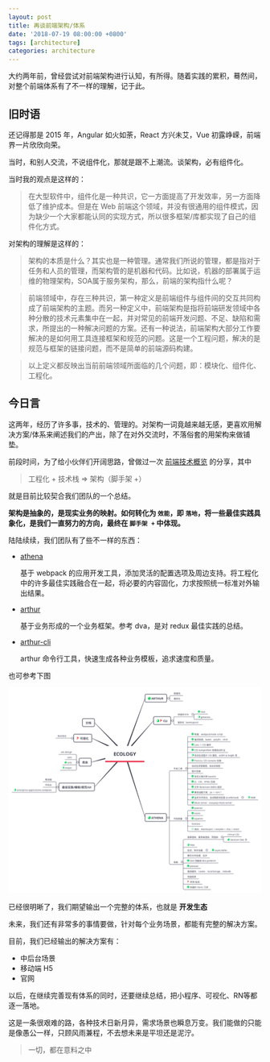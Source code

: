 ```yaml
---
layout: post
title: 再谈前端架构/体系
date: '2018-07-19 08:00:00 +0800'
tags: [architecture]
categories: architecture
---
```


大约两年前，曾经尝试对前端架构进行认知，有所得。随着实践的累积，蓦然间，对整个前端体系有了不一样的理解，记于此。

## 旧时语

还记得那是 2015 年，Angular 如火如荼，React 方兴未艾，Vue 初露峥嵘，前端界一片欣欣向荣。

当时，和别人交流，不说组件化，那就是跟不上潮流。谈架构，必有组件化。

当时我的观点是这样的：

> 在大型软件中，组件化是一种共识，它一方面提高了开发效率，另一方面降低了维护成本。但是在 Web 前端这个领域，并没有很通用的组件模式，因为缺少一个大家都能认同的实现方式，所以很多框架/库都实现了自己的组件化方式。

对架构的理解是这样的：

> 架构的本质是什么？其实也是一种管理。通常我们所说的管理，都是指对于任务和人员的管理，而架构管的是机器和代码。比如说，机器的部署属于运维的物理架构，SOA属于服务架构，那么，前端的架构指什么呢？

> 前端领域中，存在三种共识，第一种定义是前端组件与组件间的交互共同构成了前端架构的主题。而另一种定义中，前端架构是指将前端研发领域中各种分散的技术元素集中在一起，并对常见的前端开发问题、不足、缺陷和需求，所提出的一种解决问题的方案。还有一种说法，前端架构大部分工作要解决的是如何用工具连接框架和规范的问题。这是一个工程问题，解决的是规范与框架的链接问题，而不是简单的前端源码构建。

> 以上定义都反映出当前前端领域所面临的几个问题，即：模块化、组件化、工程化。

## 今日言

这两年，经历了许多事，技术的、管理的。对架构一词竟越来越无感，更喜欢用解决方案/体系来阐述我们的产出，除了在对外交流时，不落俗套的用架构来做铺垫。

前段时间，为了给小伙伴们开阔思路，曾做过一次 [前端技术概览](./share-about-frontend.html) 的分享，其中

> 工程化 + 技术栈 => 架构（脚手架 +）

就是目前比较契合我们团队的一个总结。

**架构是抽象的，是现实业务的映射。如何转化为 `效能`，即 `落地`，将一些最佳实践具象化，是我们一直努力的方向，最终在 `脚手架 +`
中体现。**

陆陆续续，我们团队有了些不一样的东西：

- [athena](https://github.com/dx-groups/athena)

  基于 webpack 的应用开发工具，添加灵活的配置选项及周边支持。将工程化中的许多最佳实践融合在一起，将必要的内容固化，力求按照统一标准对外输出结果。

- [arthur](https://github.com/dx-groups/arthur)

  基于业务形成的一个业务框架。参考 dva，是对 redux 最佳实践的总结。

- [arthur-cli](https://github.com/dx-groups/arthur-cli)

  arthur 命令行工具，快速生成各种业务模板，追求速度和质量。

也可参考下图

![ecology](../resources/ecology.png)

已经很明晰了，我们期望输出一个完整的体系，也就是 **开发生态**

未来，我们还有非常多的事情要做，针对每个业务场景，都能有完整的解决方案。

目前，我们已经输出的解决方案有：

- 中后台场景
- 移动端 H5
- 官网

以后，在继续完善现有体系的同时，还要继续总结，把小程序、可视化、RN等都逐一落地。

这是一条很艰难的路，各种技术日新月异，需求场景也瞬息万变。我们能做的只能是像愚公一样，只顾风雨兼程，不去想未来是平坦还是泥泞。

> 一切，都在意料之中

